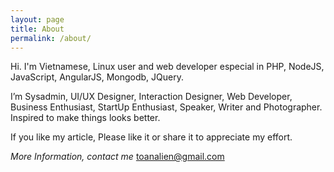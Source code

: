 ```yaml
---
layout: page
title: About
permalink: /about/
---
```

Hi. I'm Vietnamese, Linux user and web developer especial in PHP, NodeJS, JavaScript, AngularJS, Mongodb, JQuery. 

I’m Sysadmin, UI/UX Designer, Interaction Designer, Web Developer, Business Enthusiast, StartUp Enthusiast, Speaker, Writer and Photographer. Inspired to make things looks better.

If you like my article, Please like it or share it to appreciate my effort.

*More Information, contact me*
[toanalien@gmail.com](mailto:toanalien@gmail.com)